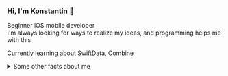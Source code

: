 ### Hi, I'm Konstantin 👋

Beginner iOS mobile developer <br/>
I'm always looking for ways to realize my ideas, and programming helps me with this <br/>

Currently learning about SwiftData, Combine
<details>
  <summary>Some other facts about me</summary>
  I do sports swimming
</details>
